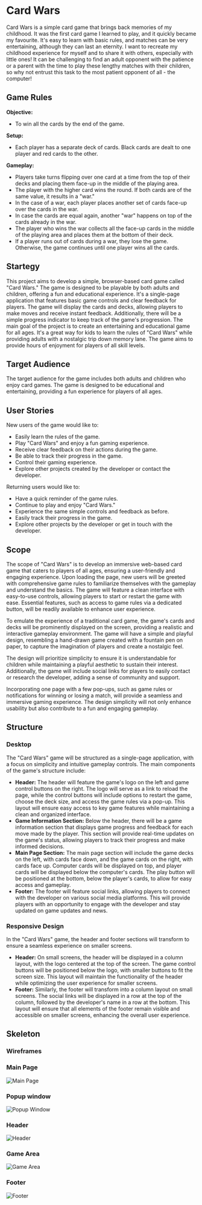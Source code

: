 # Card Wars

Card Wars is a simple card game that brings back memories of my childhood. It was the first card game I learned to play, and it quickly became my favourite. It's easy to learn with basic rules, and matches can be very entertaining, although they can last an eternity. I want to recreate my childhood experience for myself and to share it with others, especially with little ones! It can be challenging to find an adult opponent with the patience or a parent with the time to play these lengthy matches with their children, so why not entrust this task to the most patient opponent of all - the computer!

## Game Rules

**Objective:**
- To win all the cards by the end of the game.

**Setup:**
- Each player has a separate deck of cards. Black cards are dealt to one player and red cards to the other.

**Gameplay:**
- Players take turns flipping over one card at a time from the top of their decks and placing them face-up in the middle of the playing area.
- The player with the higher card wins the round. If both cards are of the same value, it results in a "war."
- In the case of a war, each player places another set of cards face-up over the cards in the war.
- In case the cards are equal again, another "war" happens on top of the cards already in the war.
- The player who wins the war collects all the face-up cards in the middle of the playing area and places them at the bottom of their deck.
- If a player runs out of cards during a war, they lose the game. Otherwise, the game continues until one player wins all the cards.

## Startegy

This project aims to develop a simple, browser-based card game called "Card Wars." The game is designed to be playable by both adults and children, offering a fun and educational experience. It's a single-page application that features basic game controls and clear feedback for players.
The game will display the cards and decks, allowing players to make moves and receive instant feedback. Additionally, there will be a simple progress indicator to keep track of the game's progression.
The main goal of the project is to create an entertaining and educational game for all ages. It's a great way for kids to learn the rules of "Card Wars" while providing adults with a nostalgic trip down memory lane. The game aims to provide hours of enjoyment for players of all skill levels.

## Target Audience

The target audience for the game includes both adults and children who enjoy card games. The game is designed to be educational and entertaining, providing a fun experience for players of all ages.

## User Stories

New users of the game would like to:
- Easily learn the rules of the game.
- Play "Card Wars" and enjoy a fun gaming experience.
- Receive clear feedback on their actions during the game.
- Be able to track their progress in the game.
- Control their gaming experience.
- Explore other projects created by the developer or contact the developer.

Returning users would like to:
- Have a quick reminder of the game rules.
- Continue to play and enjoy "Card Wars."
- Experience the same simple controls and feedback as before.
- Easily track their progress in the game.
- Explore other projects by the developer or get in touch with the developer.

## Scope

The scope of "Card Wars" is to develop an immersive web-based card game that caters to players of all ages, ensuring a user-friendly and engaging experience. Upon loading the page, new users will be greeted with comprehensive game rules to familiarize themselves with the gameplay and understand the basics. The game will feature a clean interface with easy-to-use controls, allowing players to start or restart the game with ease. Essential features, such as access to game rules via a dedicated button, will be readily available to enhance user experience.

To emulate the experience of a traditional card game, the game's cards and decks will be prominently displayed on the screen, providing a realistic and interactive gameplay environment. The game will have a simple and playful design, resembling a hand-drawn game created with a fountain pen on paper, to capture the imagination of players and create a nostalgic feel.

The design will prioritize simplicity to ensure it is understandable for children while maintaining a playful aesthetic to sustain their interest. Additionally, the game will include social links for players to easily contact or research the developer, adding a sense of community and support.

Incorporating one page with a few pop-ups, such as game rules or notifications for winning or losing a match, will provide a seamless and immersive gaming experience. The design simplicity will not only enhance usability but also contribute to a fun and engaging gameplay.

## Structure

### Desktop
The "Card Wars" game will be structured as a single-page application, with a focus on simplicity and intuitive gameplay controls. The main components of the game's structure include:

- **Header:** The header will feature the game's logo on the left and game control buttons on the right. The logo will serve as a link to reload the page, while the control buttons will include options to restart the game, choose the deck size, and access the game rules via a pop-up. This layout will ensure easy access to key game features while maintaining a clean and organized interface.
- **Game Information Section:** Below the header, there will be a game information section that displays game progress and feedback for each move made by the player. This section will provide real-time updates on the game's status, allowing players to track their progress and make informed decisions.
- **Main Page Section:** The main page section will include the game decks on the left, with cards face down, and the game cards on the right, with cards face up. Computer cards will be displayed on top, and player cards will be displayed below the computer's cards. The play button will be positioned at the bottom, below the player's cards, to allow for easy access and gameplay.
- **Footer:** The footer will feature social links, allowing players to connect with the developer on various social media platforms. This will provide players with an opportunity to engage with the developer and stay updated on game updates and news.

### Responsive Design
In the "Card Wars" game, the header and footer sections will transform to ensure a seamless experience on smaller screens.

- **Header:** On small screens, the header will be displayed in a column layout, with the logo centered at the top of the screen. The game control buttons will be positioned below the logo, with smaller buttons to fit the screen size. This layout will maintain the functionality of the header while optimizing the user experience for smaller screens.
- **Footer:** Similarly, the footer will transform into a column layout on small screens. The social links will be displayed in a row at the top of the column, followed by the developer's name in a row at the bottom. This layout will ensure that all elements of the footer remain visible and accessible on smaller screens, enhancing the overall user experience.

## Skeleton

### Wireframes

### Main Page
![Main Page](assets/wireframes/index.webp)

### Popup window
![Popup Window](assets/wireframes/popup.webp)

### Header
![Header](assets/wireframes/header.webp)

### Game Area
![Game Area](assets/wireframes/game-area.webp)

### Footer
![Footer](assets/wireframes/footer.webp)
